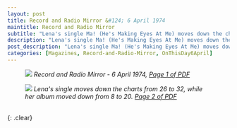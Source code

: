 ```yaml
---
layout: post
title: Record and Radio Mirror &#124; 6 April 1974
maintitle: Record and Radio Mirror
subtitle: "Lena's single Ma! (He's Making Eyes At Me) moves down the charts from number 26 to number 32"
description: "Lena's single Ma! (He's Making Eyes At Me) moves down the charts from number 26 to number 32"
post_description: "Lena's single Ma! (He's Making Eyes At Me) moves down the charts from number 26 to number 32"
categories: [Magazines, Record-and-Radio-Mirror, OnThisDay6April]
---
```


<figure class="fig1">
<a href="/assets/images/magazines/1974-04-06-01-record-&-radio-mirror.png"><img src="/assets/images/magazines/1974-04-06-01-record-&-radio-mirror.png" class="full-width zoom-in" /></a>
<cite>Record and Radio Mirror - 6 April 1974, <a class="external-link" href="https://www.americanradiohistory.com/UK/Record-Mirror/70s/74/Record-Mirror-1974-04-06.pdf">Page 1 of PDF</a></cite>
</figure>

<figure class="fig2">
<a href="/assets/images/magazines/1974-04-06-02-record-&-radio-mirror.png"><img src="/assets/images/magazines/1974-04-06-02-record-&-radio-mirror.png" class="full-width zoom-in" /></a>
<cite>Lena's single moves down the charts from 26 to 32, while her album moved down from 8 to 20. <a class="external-link" href="https://www.americanradiohistory.com/UK/Record-Mirror/70s/74/Record-Mirror-1974-04-06.pdf#page=02">Page 2 of PDF</a></cite>
</figure>

<br />{: .clear}

